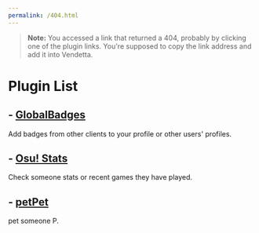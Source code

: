 ```yaml
---
permalink: /404.html
---
```

> **Note:** You accessed a link that returned a 404, probably by clicking one of the plugin links. You're supposed to copy the link address and add it into Vendetta.

# Plugin List
## - [GlobalBadges](https://plugins.obamabot.me/vendetta-plugins/globalBadges)
Add badges from other clients to your profile or other users' profiles.

## - [Osu! Stats](https://plugins.obamabot.me/vendetta-plugins/osu/)
Check someone stats or recent games they have played.

## - [petPet](https://plugins.obamabot.me/vendetta-plugins/petpet/)
pet someone P.